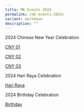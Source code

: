 ```yaml
---
title: MK Events 2024
permalink: /mk-events-2024/
variant: markdown
description: ""
---
```

<p>2024 Chinese New Year Celebration</p>
<p><a href="/files/2024 MK files/Chinese_New_Year_Celebration__1___compressed.pdf" rel="noopener noreferrer nofollow" target="_blank">CNY 01</a>
</p>
<p><a href="/files/2024 MK files/Chinese_New_Year_Celebration__2_.pdf" rel="noopener noreferrer nofollow" target="_blank">CNY 02</a>
</p>
<p><a href="/files/2024 MK files/Chinese_New_Year_Celebration__compressed.pdf" rel="noopener noreferrer nofollow" target="_blank">CNY 03</a>
</p>
<p></p>
<p>2024 Hari Raya Celebration</p>
<p><a href="/files/2024 MK files/Hari_Raya_Celebrations_compressed.pdf" rel="noopener noreferrer nofollow" target="_blank">Hari Raya</a>
</p>
<p></p>
<p>2024 Birthday Celebration</p>
<p><a href="/files/2024 MK files/Birthday_Celebrations_compressed.pdf" rel="noopener noreferrer nofollow" target="_blank">Birthday</a>
</p>
<p></p>
<p></p>
<p></p>
<p></p>